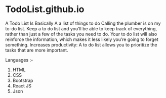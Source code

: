 # TodoList.github.io
A Todo List Is  Basically A a list of things to do Calling the plumber is on my to-do list.
Keep a to do list and you’ll be able to keep track of everything, rather than just a few of the tasks you need to do. Your to do list will also reinforce the information, which makes it less likely you’re going to forget something. Increases productivity: A to do list allows you to prioritize the tasks that are more important.




Languages :- 

1. HTML 
2. CSS
3. Bootstrap
4. React JS
5. Json 
